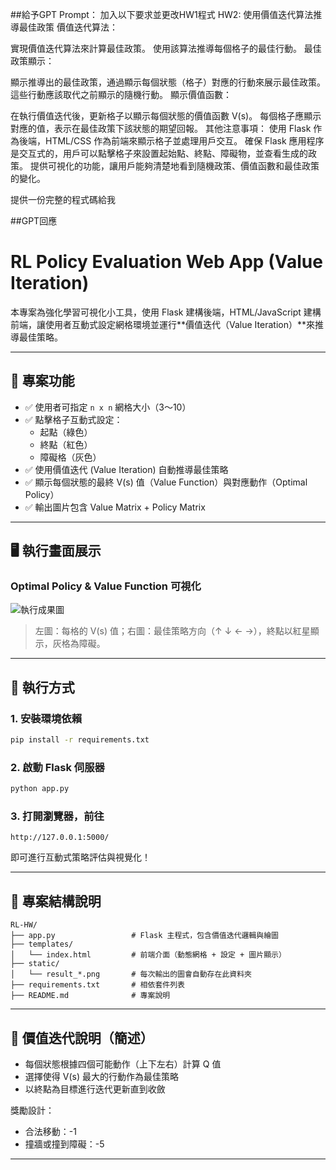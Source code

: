 ##給予GPT Prompt：
加入以下要求並更改HW1程式
HW2: 使用價值迭代算法推導最佳政策
價值迭代算法：

實現價值迭代算法來計算最佳政策。
使用該算法推導每個格子的最佳行動。
最佳政策顯示：

顯示推導出的最佳政策，通過顯示每個狀態（格子）對應的行動來展示最佳政策。
這些行動應該取代之前顯示的隨機行動。
顯示價值函數：

在執行價值迭代後，更新格子以顯示每個狀態的價值函數 V(s)。
每個格子應顯示對應的值，表示在最佳政策下該狀態的期望回報。
其他注意事項：
使用 Flask 作為後端，HTML/CSS 作為前端來顯示格子並處理用戶交互。
確保 Flask 應用程序是交互式的，用戶可以點擊格子來設置起始點、終點、障礙物，並查看生成的政策。
提供可視化的功能，讓用戶能夠清楚地看到隨機政策、價值函數和最佳政策的變化。

提供一份完整的程式碼給我

##GPT回應

# RL Policy Evaluation Web App (Value Iteration)

本專案為強化學習可視化小工具，使用 Flask 建構後端，HTML/JavaScript 建構前端，讓使用者互動式設定網格環境並運行**價值迭代（Value Iteration）**來推導最佳策略。

---

## 🎯 專案功能

- ✅ 使用者可指定 `n x n` 網格大小（3～10）
- ✅ 點擊格子互動式設定：
  - 起點（綠色）
  - 終點（紅色）
  - 障礙格（灰色）
- ✅ 使用價值迭代 (Value Iteration) 自動推導最佳策略
- ✅ 顯示每個狀態的最終 V(s) 值（Value Function）與對應動作（Optimal Policy）
- ✅ 輸出圖片包含 Value Matrix + Policy Matrix

---

## 🖥️ 執行畫面展示

### Optimal Policy & Value Function 可視化

![執行成果圖](static/sample_output.png)

> 左圖：每格的 V(s) 值；右圖：最佳策略方向（↑ ↓ ← →），終點以紅星顯示，灰格為障礙。

---

## 🚀 執行方式

### 1. 安裝環境依賴

```bash
pip install -r requirements.txt
```

### 2. 啟動 Flask 伺服器

```bash
python app.py
```

### 3. 打開瀏覽器，前往

```
http://127.0.0.1:5000/
```

即可進行互動式策略評估與視覺化！

---

## 📁 專案結構說明

```
RL-HW/
├── app.py                 # Flask 主程式，包含價值迭代邏輯與繪圖
├── templates/
│   └── index.html         # 前端介面（動態網格 + 設定 + 圖片顯示）
├── static/
│   └── result_*.png       # 每次輸出的圖會自動存在此資料夾
├── requirements.txt       # 相依套件列表
├── README.md              # 專案說明
```

---

## 🧠 價值迭代說明（簡述）

- 每個狀態根據四個可能動作（上下左右）計算 Q 值
- 選擇使得 V(s) 最大的行動作為最佳策略
- 以終點為目標進行迭代更新直到收斂

獎勵設計：
- 合法移動：-1
- 撞牆或撞到障礙：-5

---
